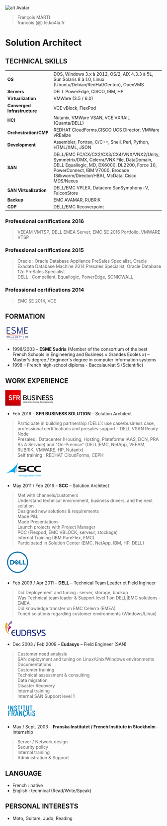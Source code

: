 ![alt Avatar](https://avatars0.githubusercontent.com/u/24376156?v=4&s=100)
<br />
>François MARTI <br />
>francois (@) le.ko4la.fr

# Solution Architect
## TECHNICAL SKILLS

| | |
|-|-|
| __OS__                 |   DOS, Windows 3.x à 2012, OS/2, AIX 4.3.3 à 5L, Sun Solaris 8 à 10, Linux (Ubuntu/Debian/RedHat/Gentoo), OpenVMS |
| __Servers__           | DELL PowerEdge, CISCO, IBM, HP  |
| __Virtualization__     |   VMWare (3.5 / 6.0)  |
| __Converged Infrastructure__        | VCE vBlock, FlexPod |
| __HCI__   | Nutanix, VMWare VSAN, VCE VXRAIL (Quanta/DELL)|
| __Orchestration/CMP__  | REDHAT CloudForms,CISCO UCS Director, VMWare vREalize |
| __Development__           | Assembler, Fortran, C/C++, Shell, Perl, Python, HTML/XML, JSON |
| __SAN__                | DELL/EMC FC/CX/CX2/CX3/CX4/VNX/VNX2/Unity, Symmetrix/DMX, Celerra/VNX File, DataDomain, DELL Equallogic, MD, DX6000, DL2200, Force 10, PowerConnect, IBM V7000, Brocade (Silkworm/Director/HBA), McData, Cisco MDS/Nexus |
| __SAN Virtualization__ | DELL/EMC VPLEX, Datacore SanSymphony-V, FalconStore
| __Backup__         | EMC AVAMAR, RUBRIK|
| __CDP__                | DELL/EMC Recoverpoint |

### Professional certifications 2016
> VEEAM VMTSP, DELL EMEA Server, EMC SE 2016 Portfolio, VMWARE VTSP

### Professional certifications 2015
> Oracle : Oracle Database Appliance PreSales Specialist, Oracle Exadata Database Machine 2014 Presales Specialist, Oracle Database 12c PreSales Specialist <br />
> DELL : Compellent, Equallogic, PowerEdge, SONICWALL

### Professional certifications 2014
> EMC SE 2014,
> VCE

## FORMATION
![Alt ESME](https://raw.githubusercontent.com/francois-le-ko4la/cv/master/logos/ESME.png)
- 1998/2003 – __ESME Sudria__ (Member of the consortium of the best French Schools in Engineering and Business « Grandes Ecoles ») – Master's degree / Engineer's degree in computer information systems
- 1998 – French high-school diploma - Baccalauréat S (Scientific)

## WORK EXPERIENCE
![Alt SFR](https://raw.githubusercontent.com/francois-le-ko4la/cv/master/logos/SFRBusiness.png)
- Feb 2016 – __SFR BUSINESS SOLUTION__ – Solution Architect
> Participate in building partnership (DELL): use case/business case, professional certifications and presales support - DELL VSAN Ready Node<br />
> Presales : Datacenter (Housing, Hosting, Plateforme IAAS, DCN, PRA As A Service) and "On-Premise" (DELL|EMC, NetApp, VEEAM, RUBRIK, VMWARE, HP, Nutanix)<br />
> Self training : REDHAT CloudForms, CEPH <br />

![Alt SCC](https://raw.githubusercontent.com/francois-le-ko4la/cv/master/logos/SCC.png)
- May 2011 / Feb 2016 – __SCC__ – Solution Architect
> Met with channels/customers<br />
> Understand technical environment, business drivers, and the next solution<br />
> Designed new solutions & requirements<br />
> Made P&L <br />
> Made Presentations<br />
> Launch projects with Project Manager<br />
> POC (Flexpod, EMC VBLOCK, serveur, stockage)<br />
> Internal Training (IBM PureFlex, EMC)<br />
> Participated in Solution Center (EMC, NetApp, IBM, HP, DELL)


![Alt DELL](https://raw.githubusercontent.com/francois-le-ko4la/cv/master/logos/DELL.png)
- Feb 2009 / Apr 2011 – __DELL__ – Technical Team Leader et Field Ingineer
> Did Deployement and tuning : server, storage, backup <br />
> Was Technical team leader & Support level 1 on DELL|EMC solutions - EMEA <br />
> Did knowledge transfer on EMC Celerra (EMEA)<br />
> Tuned solutions regarding customer environments (Windows/Linux)<br />

![Alt Eudasys](https://raw.githubusercontent.com/francois-le-ko4la/cv/master/logos/Eudasys.png)
- Dec 2003 / Feb 2009 – __Eudasys__ – Field Engineer (SAN)
> Customer need analysis<br />
> SAN deployment and tuning on Linux/Unix/Windows environments<br />
> Documentations<br />
> Customer training<br />
> Technical assessment & consulting<br />
> Data migration<br />
> Disaster Recovery<br />
> Internal training<br />
> Internal SAN Support level 1<br />

![Alt IFS](https://raw.githubusercontent.com/francois-le-ko4la/cv/master/logos/InstitutFrancais.png)
- May / Sept. 2003 – __Franska Institutet / French Institute in Stockholm__ – Internship
> Server / Network design<br />
> Security policy<br />
> Internal training<br />
> Administration & Support

## LANGUAGE

- French : native
- English : technical (Read/Write/Speak)

## PERSONAL INTERESTS
- Moto, Guitare, Judo, Reading
